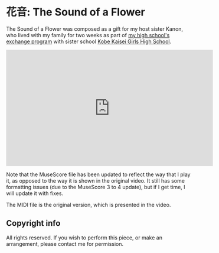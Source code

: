 # 花音: The Sound of a Flower

The Sound of a Flower was composed as a gift for my host sister Kanon, who lived with my family for two weeks as part of [my high school's exchange program](https://www.tareesc.catholic.edu.au/learning/curriculum/subjects-courses/languages/) with sister school [Kobe Kaisei Girls High School](https://www.kobekaisei.ed.jp/english/).

<iframe width="560" height="315" src="https://www.youtube.com/embed/C4YaffMF1IA?si=wyec7Q-Yr7ffwPX6" title="YouTube video player" frameborder="0" allow="accelerometer; autoplay; clipboard-write; encrypted-media; gyroscope; picture-in-picture; web-share" referrerpolicy="strict-origin-when-cross-origin" allowfullscreen></iframe>

Note that the MuseScore file has been updated to reflect the way that I play it, as opposed to the way it is shown in the original video. It still has some formatting issues (due to the MuseScore 3 to 4 update), but if I get time, I will update it with fixes.

The MIDI file is the original version, which is presented in the video.

## Copyright info

All rights reserved. If you wish to perform this piece, or make an arrangement, please contact me for permission.
